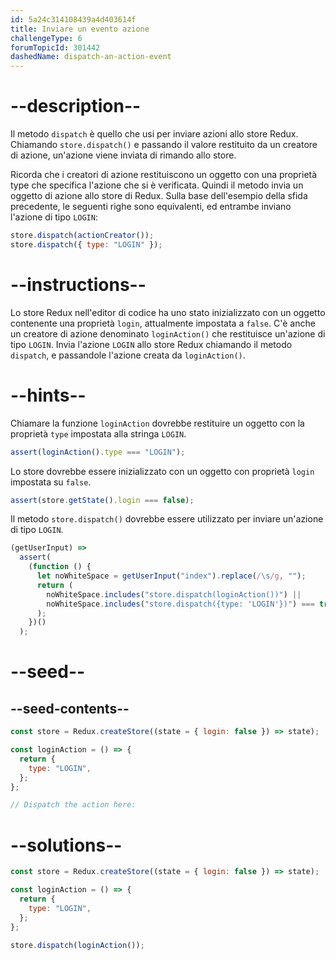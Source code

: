 ```yaml
---
id: 5a24c314108439a4d403614f
title: Inviare un evento azione
challengeType: 6
forumTopicId: 301442
dashedName: dispatch-an-action-event
---
```


# --description--

Il metodo `dispatch` è quello che usi per inviare azioni allo store Redux. Chiamando `store.dispatch()` e passando il valore restituito da un creatore di azione, un'azione viene inviata di rimando allo store.

Ricorda che i creatori di azione restituiscono un oggetto con una proprietà type che specifica l'azione che si è verificata. Quindi il metodo invia un oggetto di azione allo store di Redux. Sulla base dell'esempio della sfida precedente, le seguenti righe sono equivalenti, ed entrambe inviano l'azione di tipo `LOGIN`:

```js
store.dispatch(actionCreator());
store.dispatch({ type: "LOGIN" });
```

# --instructions--

Lo store Redux nell'editor di codice ha uno stato inizializzato con un oggetto contenente una proprietà `login`, attualmente impostata a `false`. C'è anche un creatore di azione denominato `loginAction()` che restituisce un'azione di tipo `LOGIN`. Invia l'azione `LOGIN` allo store Redux chiamando il metodo `dispatch`, e passandole l'azione creata da `loginAction()`.

# --hints--

Chiamare la funzione `loginAction` dovrebbe restituire un oggetto con la proprietà `type` impostata alla stringa `LOGIN`.

```js
assert(loginAction().type === "LOGIN");
```

Lo store dovrebbe essere inizializzato con un oggetto con proprietà `login` impostata su `false`.

```js
assert(store.getState().login === false);
```

Il metodo `store.dispatch()` dovrebbe essere utilizzato per inviare un'azione di tipo `LOGIN`.

```js
(getUserInput) =>
  assert(
    (function () {
      let noWhiteSpace = getUserInput("index").replace(/\s/g, "");
      return (
        noWhiteSpace.includes("store.dispatch(loginAction())") ||
        noWhiteSpace.includes("store.dispatch({type: 'LOGIN'})") === true
      );
    })()
  );
```

# --seed--

## --seed-contents--

```js
const store = Redux.createStore((state = { login: false }) => state);

const loginAction = () => {
  return {
    type: "LOGIN",
  };
};

// Dispatch the action here:
```

# --solutions--

```js
const store = Redux.createStore((state = { login: false }) => state);

const loginAction = () => {
  return {
    type: "LOGIN",
  };
};

store.dispatch(loginAction());
```
